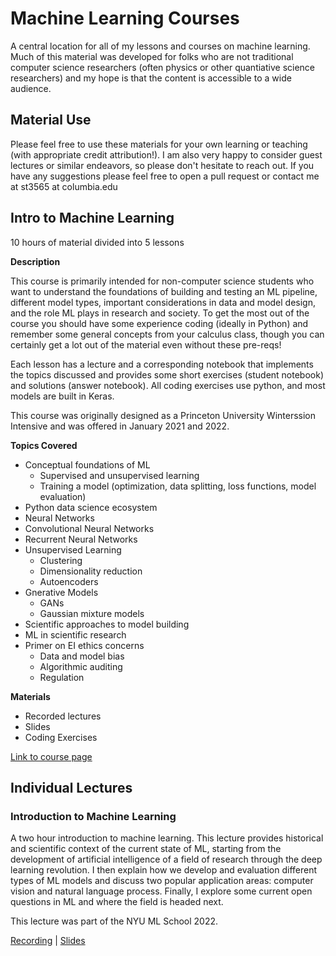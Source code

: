 # Machine Learning Courses
A central location for all of my lessons and courses on machine learning. Much of this material was developed for folks who are not traditional computer science researchers (often physics or other quantiative science researchers) and my hope is that the content is accessible to a wide audience. 

## Material Use
Please feel free to use these materials for your own learning or teaching (with appropriate credit attribution!). I am also very happy to consider guest lectures or similar endeavors, so please don't hesitate to reach out. If you have any suggestions please feel free to open a pull request or contact me at st3565 at columbia.edu

## Intro to Machine Learning
10 hours of material divided into 5 lessons

**Description**

This course is primarily intended for non-computer science students who want to understand the foundations of building and testing an ML pipeline, different model types, important considerations in data and model design, and the role ML plays in research and society. To get the most out of the course you should have some experience coding (ideally in Python) and remember some general concepts from your calculus class, though you can certainly get a lot out of the material even without these pre-reqs!

Each lesson has a lecture and a corresponding notebook that implements the topics discussed and provides some short exercises (student notebook) and solutions (answer notebook). All coding exercises use python, and most models are built in Keras.

This course was originally designed as a Princeton University Winterssion Intensive and was offered in January 2021 and 2022. 

**Topics Covered**
* Conceptual foundations of ML
  * Supervised and unsupervised learning
  * Training a model (optimization, data splitting, loss functions, model evaluation)
* Python data science ecosystem
* Neural Networks
* Convolutional Neural Networks
* Recurrent Neural Networks
* Unsupervised Learning
  * Clustering
  * Dimensionality reduction
  * Autoencoders
* Gnerative Models
  * GANs
  * Gaussian mixture models
* Scientific approaches to model building
* ML in scientific research
* Primer on EI ethics concerns
  * Data and model bias
  * Algorithmic auditing
  * Regulation

**Materials**
* Recorded lectures
* Slides
* Coding Exercises

[Link to course page]((https://github.com/savvy379/intro_to_ml#material-use))

## Individual Lectures

### Introduction to Machine Learning 
A two hour introduction to machine learning. This lecture provides historical and scientific context of the current state of ML, starting from the development of artificial intelligence of a field of research through the deep learning revolution. I then explain how we develop and evaluation different types of ML models and discuss two popular application areas: computer vision and natural language process. Finally, I explore some current open questions in ML and where the field is headed next. 

This lecture was part of the NYU ML School 2022.

[Recording]([url](https://www.youtube.com/watch?v=MtOrp-JDI2Y&ab_channel=NYUAISchool)https://www.youtube.com/watch?v=MtOrp-JDI2Y&ab_channel=NYUAISchool) | [Slides]([url](https://drive.google.com/file/d/11rysxxIm1lc4k2b-xcZrnKrh9y7KvJuG/view)https://drive.google.com/file/d/11rysxxIm1lc4k2b-xcZrnKrh9y7KvJuG/view)


